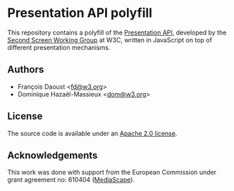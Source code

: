 # Presentation API polyfill

This repository contains a polyfill of the [Presentation API](https://w3c.github.io/presentation-api/), developed by the [Second Screen Working Group](https://www.w3.org/2014/secondscreen/) at W3C, written in JavaScript on top of different presentation mechanisms.


## Authors

* François Daoust <[fd@w3.org](mailto:fd@3.org)>
* Dominique Hazaël-Massieux <[dom@w3.org](mailto:dom@3.org)>


## License

The source code is available under an [Apache 2.0 license](http://www.apache.org/licenses/LICENSE-2.0).


## Acknowledgements

This work was done with support from the European Commission under grant agreement no: 610404 ([MediaScape](http://www.mediascapeproject.eu/)).
